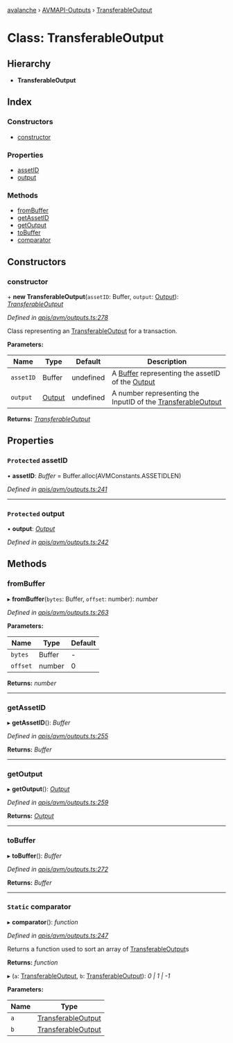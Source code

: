 [avalanche](../README.md) › [AVMAPI-Outputs](../modules/avmapi_outputs.md) › [TransferableOutput](avmapi_outputs.transferableoutput.md)

# Class: TransferableOutput

## Hierarchy

* **TransferableOutput**

## Index

### Constructors

* [constructor](avmapi_outputs.transferableoutput.md#constructor)

### Properties

* [assetID](avmapi_outputs.transferableoutput.md#protected-assetid)
* [output](avmapi_outputs.transferableoutput.md#protected-output)

### Methods

* [fromBuffer](avmapi_outputs.transferableoutput.md#frombuffer)
* [getAssetID](avmapi_outputs.transferableoutput.md#getassetid)
* [getOutput](avmapi_outputs.transferableoutput.md#getoutput)
* [toBuffer](avmapi_outputs.transferableoutput.md#tobuffer)
* [comparator](avmapi_outputs.transferableoutput.md#static-comparator)

## Constructors

###  constructor

\+ **new TransferableOutput**(`assetID`: Buffer, `output`: [Output](avmapi_outputs.output.md)): *[TransferableOutput](avmapi_outputs.transferableoutput.md)*

*Defined in [apis/avm/outputs.ts:278](https://github.com/ava-labs/avalanche.js/blob/3888064/src/apis/avm/outputs.ts#L278)*

Class representing an [TransferableOutput](avmapi_outputs.transferableoutput.md) for a transaction.

**Parameters:**

Name | Type | Default | Description |
------ | ------ | ------ | ------ |
`assetID` | Buffer | undefined | A [Buffer](https://github.com/feross/buffer) representing the assetID of the [Output](avmapi_outputs.output.md) |
`output` | [Output](avmapi_outputs.output.md) | undefined | A number representing the InputID of the [TransferableOutput](avmapi_outputs.transferableoutput.md)  |

**Returns:** *[TransferableOutput](avmapi_outputs.transferableoutput.md)*

## Properties

### `Protected` assetID

• **assetID**: *Buffer* = Buffer.alloc(AVMConstants.ASSETIDLEN)

*Defined in [apis/avm/outputs.ts:241](https://github.com/ava-labs/avalanche.js/blob/3888064/src/apis/avm/outputs.ts#L241)*

___

### `Protected` output

• **output**: *[Output](avmapi_outputs.output.md)*

*Defined in [apis/avm/outputs.ts:242](https://github.com/ava-labs/avalanche.js/blob/3888064/src/apis/avm/outputs.ts#L242)*

## Methods

###  fromBuffer

▸ **fromBuffer**(`bytes`: Buffer, `offset`: number): *number*

*Defined in [apis/avm/outputs.ts:263](https://github.com/ava-labs/avalanche.js/blob/3888064/src/apis/avm/outputs.ts#L263)*

**Parameters:**

Name | Type | Default |
------ | ------ | ------ |
`bytes` | Buffer | - |
`offset` | number | 0 |

**Returns:** *number*

___

###  getAssetID

▸ **getAssetID**(): *Buffer*

*Defined in [apis/avm/outputs.ts:255](https://github.com/ava-labs/avalanche.js/blob/3888064/src/apis/avm/outputs.ts#L255)*

**Returns:** *Buffer*

___

###  getOutput

▸ **getOutput**(): *[Output](avmapi_outputs.output.md)*

*Defined in [apis/avm/outputs.ts:259](https://github.com/ava-labs/avalanche.js/blob/3888064/src/apis/avm/outputs.ts#L259)*

**Returns:** *[Output](avmapi_outputs.output.md)*

___

###  toBuffer

▸ **toBuffer**(): *Buffer*

*Defined in [apis/avm/outputs.ts:272](https://github.com/ava-labs/avalanche.js/blob/3888064/src/apis/avm/outputs.ts#L272)*

**Returns:** *Buffer*

___

### `Static` comparator

▸ **comparator**(): *function*

*Defined in [apis/avm/outputs.ts:247](https://github.com/ava-labs/avalanche.js/blob/3888064/src/apis/avm/outputs.ts#L247)*

Returns a function used to sort an array of [TransferableOutput](avmapi_outputs.transferableoutput.md)s

**Returns:** *function*

▸ (`a`: [TransferableOutput](avmapi_outputs.transferableoutput.md), `b`: [TransferableOutput](avmapi_outputs.transferableoutput.md)): *0 | 1 | -1*

**Parameters:**

Name | Type |
------ | ------ |
`a` | [TransferableOutput](avmapi_outputs.transferableoutput.md) |
`b` | [TransferableOutput](avmapi_outputs.transferableoutput.md) |
